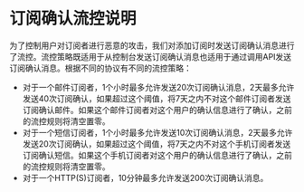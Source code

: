 # 订阅确认流控说明<a name="ZH-CN_TOPIC_0047574411"></a>

为了控制用户对订阅者进行恶意的攻击，我们对添加订阅时发送订阅确认消息进行了流控。流控策略既适用于从控制台发送订阅确认消息也适用于通过调用API发送订阅确认消息。根据不同的协议有不同的流控策略：

-   对于一个邮件订阅者，1个小时最多允许发送20次订阅确认消息，2天最多允许发送40次订阅确认，如果超过这个阈值，将7天之内不对这个邮件订阅者发送订阅确认邮件。如果这个邮件订阅者对这个用户的确认信息进行了确认，之前的流控规则将清空置零。
-   对于一个短信订阅者，1个小时最多允许发送10次订阅确认消息，2天最多允许发送20次订阅确认，如果超过这个阈值，将7天之内不对这个手机订阅者发送订阅确认短信。如果这个手机订阅者对这个用户的确认信息进行了确认，之前的流控规则将清空置零。
-   对于一个HTTP\(S\)订阅者，10分钟最多允许发送200次订阅确认消息。

